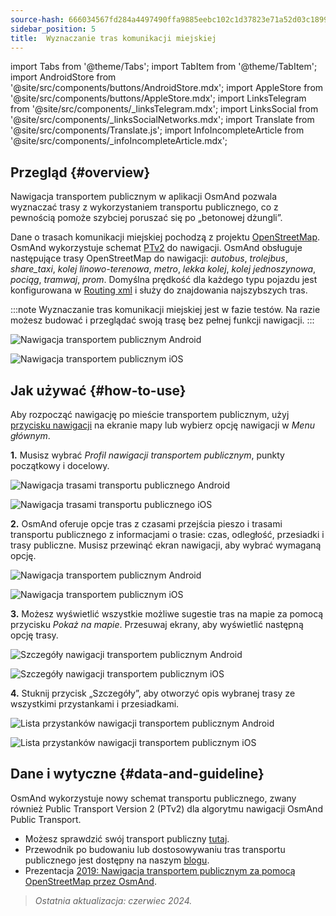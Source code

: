 ```yaml
---
source-hash: 666034567fd284a4497490ffa9885eebc102c1d37823e71a52d03c189944eb25
sidebar_position: 5
title:  Wyznaczanie tras komunikacji miejskiej
---
```

import Tabs from '@theme/Tabs';
import TabItem from '@theme/TabItem';
import AndroidStore from '@site/src/components/buttons/AndroidStore.mdx';
import AppleStore from '@site/src/components/buttons/AppleStore.mdx';
import LinksTelegram from '@site/src/components/_linksTelegram.mdx';
import LinksSocial from '@site/src/components/_linksSocialNetworks.mdx';
import Translate from '@site/src/components/Translate.js';
import InfoIncompleteArticle from '@site/src/components/_infoIncompleteArticle.mdx';




## Przegląd {#overview}

Nawigacja transportem publicznym w aplikacji OsmAnd pozwala wyznaczać trasy z wykorzystaniem transportu publicznego, co z pewnością pomoże szybciej poruszać się po „betonowej dżungli”.

Dane o trasach komunikacji miejskiej pochodzą z projektu [OpenStreetMap](http://openstreetmap.org/). OsmAnd wykorzystuje schemat [PTv2](https://wiki.openstreetmap.org/wiki/Public_transport) do nawigacji. OsmAnd obsługuje następujące trasy OpenStreetMap do nawigacji: *autobus*, *trolejbus*, *share_taxi*, *kolej linowo-terenowa*, *metro*, *lekka kolej*, *kolej jednoszynowa*, *pociąg*, *tramwaj*, *prom*. Domyślna prędkość dla każdego typu pojazdu jest konfigurowana w [Routing xml](../../../technical/build-osmand/routing.md) i służy do znajdowania najszybszych tras.

:::note
Wyznaczanie tras komunikacji miejskiej jest w fazie testów. Na razie możesz budować i przeglądać swoją trasę bez pełnej funkcji nawigacji.
:::

<Tabs groupId="operating-systems" queryString="current-os">

<TabItem value="android" label="Android">

![Nawigacja transportem publicznym Android](@site/static/img/navigation/public/navigation_android.png)  

</TabItem>

<TabItem value="ios" label="iOS">  

![Nawigacja transportem publicznym iOS](@site/static/img/navigation/public/navigation_ios.png)

</TabItem>

</Tabs>


## Jak używać {#how-to-use}

Aby rozpocząć nawigację po mieście transportem publicznym, użyj [przycisku nawigacji](../../widgets/map-buttons.md#directions) na ekranie mapy lub wybierz opcję nawigacji w *Menu głównym*.  

**1.** Musisz wybrać *Profil nawigacji transportem publicznym*, punkty początkowy i docelowy.  

<Tabs groupId="operating-systems" queryString="current-os">

<TabItem value="android" label="Android">

![Nawigacja trasami transportu publicznego Android](@site/static/img/navigation/public/navigation_public_android.png)

</TabItem>

<TabItem value="ios" label="iOS">  

![Nawigacja trasami transportu publicznego iOS](@site/static/img/navigation/public/navigation_public_ios.png)

</TabItem>

</Tabs>

**2.** OsmAnd oferuje opcje tras z czasami przejścia pieszo i trasami transportu publicznego z informacjami o trasie: czas, odległość, przesiadki i trasy publiczne. Musisz przewinąć ekran nawigacji, aby wybrać wymaganą opcję.  

<Tabs groupId="operating-systems" queryString="current-os">

<TabItem value="android" label="Android">

![Nawigacja transportem publicznym Android](@site/static/img/navigation/public/navigation_way_android.png)

</TabItem>

<TabItem value="ios" label="iOS">  

![Nawigacja transportem publicznym iOS](@site/static/img/navigation/public/navigation_way_ios.png)

</TabItem>

</Tabs>

**3.** Możesz wyświetlić wszystkie możliwe sugestie tras na mapie za pomocą przycisku *Pokaż na mapie*. Przesuwaj ekrany, aby wyświetlić następną opcję trasy.

<Tabs groupId="operating-systems" queryString="current-os">

<TabItem value="android" label="Android">

![Szczegóły nawigacji transportem publicznym Android](@site/static/img/navigation/public/navigation_details_android.png)

</TabItem>

<TabItem value="ios" label="iOS">  

![Szczegóły nawigacji transportem publicznym iOS](@site/static/img/navigation/public/navigation_details_ios.png)

</TabItem>

</Tabs>


**4.** Stuknij przycisk „Szczegóły”, aby otworzyć opis wybranej trasy ze wszystkimi przystankami i przesiadkami.  

<Tabs groupId="operating-systems" queryString="current-os">

<TabItem value="android" label="Android">

![Lista przystanków nawigacji transportem publicznym Android](@site/static/img/navigation/public/navigation_stops_list_android.png)

</TabItem>

<TabItem value="ios" label="iOS">  

![Lista przystanków nawigacji transportem publicznym iOS](@site/static/img/navigation/public/navigation_stops_list_ios.png)

</TabItem>

</Tabs>


## Dane i wytyczne {#data-and-guideline}

OsmAnd wykorzystuje nowy schemat transportu publicznego, zwany również Public Transport Version 2 (PTv2) dla algorytmu nawigacji OsmAnd Public Transport.

- Możesz sprawdzić swój transport publiczny [tutaj](http://tools.geofabrik.de/osmi/).
- Przewodnik po budowaniu lub dostosowywaniu tras transportu publicznego jest dostępny na naszym [blogu](https://osmand.net/blog/guideline-pt).
- Prezentacja [2019: Nawigacja transportem publicznym za pomocą OpenStreetMap przez OsmAnd](https://www.youtube.com/watch?v=SPab09kaWPc&ab_channel=StateoftheMap).

> *Ostatnia aktualizacja: czerwiec 2024.*